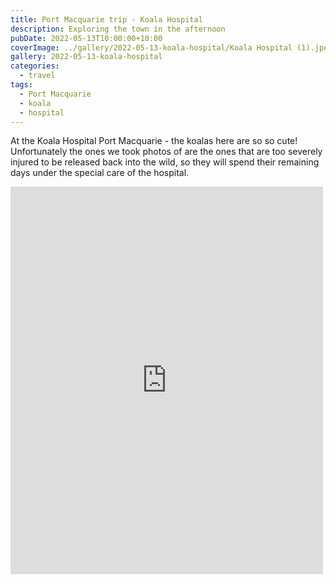 ```yaml
---
title: Port Macquarie trip - Koala Hospital
description: Exploring the town in the afternoon
pubDate: 2022-05-13T10:00:00+10:00
coverImage: ../gallery/2022-05-13-koala-hospital/Koala Hospital (1).jpeg
gallery: 2022-05-13-koala-hospital
categories:
  - travel
tags:
  - Port Macquarie
  - koala
  - hospital
---
```


At the Koala Hospital Port Macquarie - the koalas here are so so cute! Unfortunately the ones we took photos of are the ones that are too severely injured to be released back into the wild, so they will spend their remaining days under the special care of the hospital.

<iframe src="https://www.facebook.com/plugins/post.php?href=https%3A%2F%2Fwww.facebook.com%2Fchris1.tham%2Fposts%2Fpfbid02HcNqUz5pZuvL5Q8vetJwokmtnKw1m5HxqrSoNYbqBR1qyxXD54Pwe3sMYxxmN7Cel&show_text=true&width=500" width="500" height="620" style="border:none;overflow:hidden" scrolling="no" frameborder="0" allowfullscreen="true" allow="autoplay; clipboard-write; encrypted-media; picture-in-picture; web-share"></iframe>
